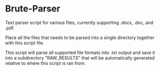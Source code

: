 # Brute-Parser

Text parser script for various files, currently supporting .docx, .doc, and .pdf.

Place all the files that needs to be parsed into a single directory together with this script file.

This script will parse all supported file formats into .txt output and save it into a subdirectory "RAW_RESULTS" that will be automatically generated relative to where this script is ran from.
